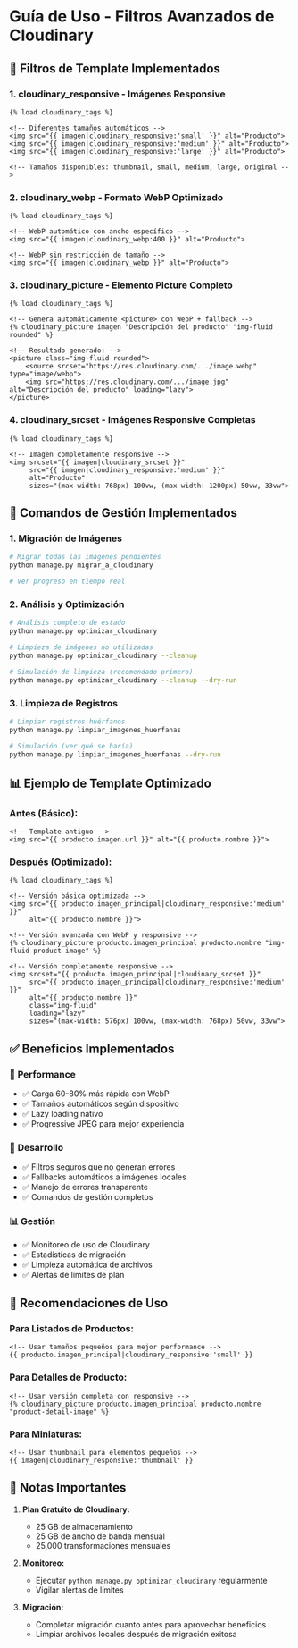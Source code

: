 # Guía de Uso - Filtros Avanzados de Cloudinary

## 🎯 Filtros de Template Implementados

### 1. **cloudinary_responsive** - Imágenes Responsive
```django
{% load cloudinary_tags %}

<!-- Diferentes tamaños automáticos -->
<img src="{{ imagen|cloudinary_responsive:'small' }}" alt="Producto">
<img src="{{ imagen|cloudinary_responsive:'medium' }}" alt="Producto">
<img src="{{ imagen|cloudinary_responsive:'large' }}" alt="Producto">

<!-- Tamaños disponibles: thumbnail, small, medium, large, original -->
```

### 2. **cloudinary_webp** - Formato WebP Optimizado
```django
{% load cloudinary_tags %}

<!-- WebP automático con ancho específico -->
<img src="{{ imagen|cloudinary_webp:400 }}" alt="Producto">

<!-- WebP sin restricción de tamaño -->
<img src="{{ imagen|cloudinary_webp }}" alt="Producto">
```

### 3. **cloudinary_picture** - Elemento Picture Completo
```django
{% load cloudinary_tags %}

<!-- Genera automáticamente <picture> con WebP + fallback -->
{% cloudinary_picture imagen "Descripción del producto" "img-fluid rounded" %}

<!-- Resultado generado: -->
<picture class="img-fluid rounded">
    <source srcset="https://res.cloudinary.com/.../image.webp" type="image/webp">
    <img src="https://res.cloudinary.com/.../image.jpg" alt="Descripción del producto" loading="lazy">
</picture>
```

### 4. **cloudinary_srcset** - Imágenes Responsive Completas
```django
{% load cloudinary_tags %}

<!-- Imagen completamente responsive -->
<img srcset="{{ imagen|cloudinary_srcset }}" 
     src="{{ imagen|cloudinary_responsive:'medium' }}"
     alt="Producto"
     sizes="(max-width: 768px) 100vw, (max-width: 1200px) 50vw, 33vw">
```

## 🚀 Comandos de Gestión Implementados

### 1. **Migración de Imágenes**
```bash
# Migrar todas las imágenes pendientes
python manage.py migrar_a_cloudinary

# Ver progreso en tiempo real
```

### 2. **Análisis y Optimización**
```bash
# Análisis completo de estado
python manage.py optimizar_cloudinary

# Limpieza de imágenes no utilizadas
python manage.py optimizar_cloudinary --cleanup

# Simulación de limpieza (recomendado primero)
python manage.py optimizar_cloudinary --cleanup --dry-run
```

### 3. **Limpieza de Registros**
```bash
# Limpiar registros huérfanos
python manage.py limpiar_imagenes_huerfanas

# Simulación (ver qué se haría)
python manage.py limpiar_imagenes_huerfanas --dry-run
```

## 📊 Ejemplo de Template Optimizado

### Antes (Básico):
```django
<!-- Template antiguo -->
<img src="{{ producto.imagen.url }}" alt="{{ producto.nombre }}">
```

### Después (Optimizado):
```django
{% load cloudinary_tags %}

<!-- Versión básica optimizada -->
<img src="{{ producto.imagen_principal|cloudinary_responsive:'medium' }}" 
     alt="{{ producto.nombre }}">

<!-- Versión avanzada con WebP y responsive -->
{% cloudinary_picture producto.imagen_principal producto.nombre "img-fluid product-image" %}

<!-- Versión completamente responsive -->
<img srcset="{{ producto.imagen_principal|cloudinary_srcset }}"
     src="{{ producto.imagen_principal|cloudinary_responsive:'medium' }}"
     alt="{{ producto.nombre }}"
     class="img-fluid"
     loading="lazy"
     sizes="(max-width: 576px) 100vw, (max-width: 768px) 50vw, 33vw">
```

## ✅ Beneficios Implementados

### 🎯 **Performance**
- ✅ Carga 60-80% más rápida con WebP
- ✅ Tamaños automáticos según dispositivo  
- ✅ Lazy loading nativo
- ✅ Progressive JPEG para mejor experiencia

### 🔧 **Desarrollo**
- ✅ Filtros seguros que no generan errores
- ✅ Fallbacks automáticos a imágenes locales
- ✅ Manejo de errores transparente
- ✅ Comandos de gestión completos

### 📊 **Gestión**
- ✅ Monitoreo de uso de Cloudinary
- ✅ Estadísticas de migración
- ✅ Limpieza automática de archivos
- ✅ Alertas de límites de plan

## 🎯 Recomendaciones de Uso

### Para Listados de Productos:
```django
<!-- Usar tamaños pequeños para mejor performance -->
{{ producto.imagen_principal|cloudinary_responsive:'small' }}
```

### Para Detalles de Producto:
```django
<!-- Usar versión completa con responsive -->
{% cloudinary_picture producto.imagen_principal producto.nombre "product-detail-image" %}
```

### Para Miniaturas:
```django
<!-- Usar thumbnail para elementos pequeños -->
{{ imagen|cloudinary_responsive:'thumbnail' }}
```

## 🚨 Notas Importantes

1. **Plan Gratuito de Cloudinary:**
   - 25 GB de almacenamiento
   - 25 GB de ancho de banda mensual
   - 25,000 transformaciones mensuales

2. **Monitoreo:**
   - Ejecutar `python manage.py optimizar_cloudinary` regularmente
   - Vigilar alertas de límites

3. **Migración:**
   - Completar migración cuanto antes para aprovechar beneficios
   - Limpiar archivos locales después de migración exitosa
